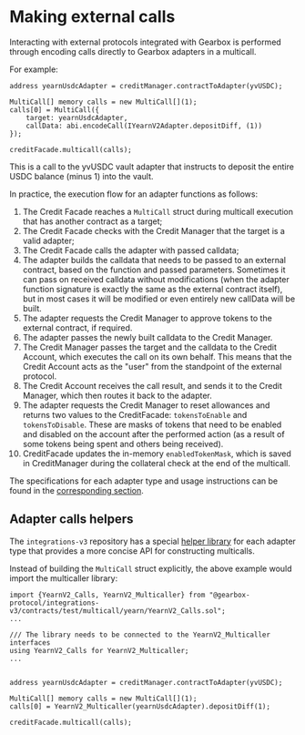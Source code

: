 # Making external calls

Interacting with external protocols integrated with Gearbox is performed through encoding calls directly to Gearbox adapters in a multicall. 

For example:

```solidity
address yearnUsdcAdapter = creditManager.contractToAdapter(yvUSDC);

MultiCall[] memory calls = new MultiCall[](1);
calls[0] = MultiCall({
    target: yearnUsdcAdapter,
    callData: abi.encodeCall(IYearnV2Adapter.depositDiff, (1))
});

creditFacade.multicall(calls);
```

This is a call to the yvUSDC vault adapter that instructs to deposit the entire USDC balance (minus 1) into the vault.

In practice, the execution flow for an adapter functions as follows:

1. The Credit Facade reaches a `MultiCall` struct during multicall execution that has another contract as a target;
2. The Credit Facade checks with the Credit Manager that the target is a valid adapter;
3. The Credit Facade calls the adapter with passed calldata;
4. The adapter builds the calldata that needs to be passed to an external contract, based on the function and passed parameters. Sometimes it can pass on received calldata without modifications (when the adapter function signature is exactly the same as the external contract itself), but in most cases it will be modified or even entirely new callData will be built.
5. The adapter requests the Credit Manager to approve tokens to the external contract, if required.
6. The adapter passes the newly built calldata to the Credit Manager.
7. The Credit Manager passes the target and the calldata to the Credit Account, which executes the call on its own behalf. This means that the Credit Account acts as the "user" from the standpoint of the external protocol.
8. The Credit Account receives the call result, and sends it to the Credit Manager, which then routes it back to the adapter.
9. The adapter requests the Credit Manager to reset allowances and returns two values to the CreditFacade: `tokensToEnable` and `tokensToDisable`. These are masks of tokens that need to be enabled and disabled on the account after the performed action (as a result of some tokens being spent and others being received).
10. CreditFacade updates the in-memory `enabledTokenMask`, which is saved in CreditManager during the collateral check at the end of the multicall.

The specifications for each adapter type and usage instructions can be found in the [corresponding section](/integrations-v3/overview).

## Adapter calls helpers

The `integrations-v3` repository has a special [helper library](https://github.com/Gearbox-protocol/integrations-v3/tree/main/contracts/test/multicall) for each adapter type that provides a more concise API for constructing multicalls.

Instead of building the `MultiCall` struct explicitly, the above example would import the multicaller library:

```solidity
import {YearnV2_Calls, YearnV2_Multicaller} from "@gearbox-protocol/integrations-v3/contracts/test/multicall/yearn/YearnV2_Calls.sol";
...

/// The library needs to be connected to the YearnV2_Multicaller interfaces
using YearnV2_Calls for YearnV2_Multicaller;
...


address yearnUsdcAdapter = creditManager.contractToAdapter(yvUSDC);

MultiCall[] memory calls = new MultiCall[](1);
calls[0] = YearnV2_Multicaller(yearnUsdcAdapter).depositDiff(1);

creditFacade.multicall(calls);
```